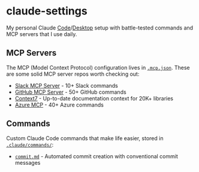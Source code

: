 # claude-settings

My personal Claude [Code](https://github.com/anthropics/claude-code)/[Desktop](https://claude.ai/download) setup with battle-tested commands and MCP servers that I use daily.

## MCP Servers

The MCP (Model Context Protocol) configuration lives in [`.mcp.json`](./.mcp.json). These are some solid MCP server repos worth checking out:

- [Slack MCP Server](https://github.com/ubie-oss/slack-mcp-server) - 10+ Slack commands
- [GitHub MCP Server](https://github.com/github/github-mcp-server) - 50+ GitHub commands
- [Context7](https://github.com/upstash/context7) - Up-to-date documentation context for 20K+ libraries
- [Azure MCP](https://github.com/Azure/azure-mcp) - 40+ Azure commands

## Commands

Custom Claude Code commands that make life easier, stored in [`.claude/commands/`](./.claude/commands/):

- [`commit.md`](./.claude/commands/commit.md) - Automated commit creation with conventional commit messages